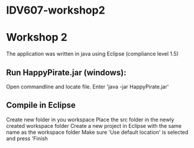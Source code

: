 # IDV607-workshop2

Workshop 2
==========

The application was written in java using Eclipse (compliance level 1.5)


Run HappyPirate.jar (windows):
--------------------------------

Open commandline and locate file.
Enter 'java -jar HappyPirate.jar'


Compile in Eclipse
------------------

Create new folder in you workspace
Place the src folder in the newly created workspace folder
Create a new project in Eclipse with the same name as the workspace folder
Make sure 'Use default location' is selected and press 'Finish


